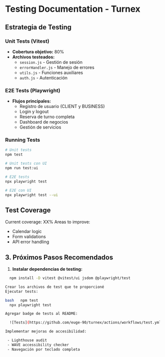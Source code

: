 # Testing Documentation - Turnex

## Estrategia de Testing

### Unit Tests (Vitest)
- **Cobertura objetivo:** 80%
- **Archivos testeados:**
  - `session.js` - Gestión de sesión
  - `errorHandler.js` - Manejo de errores
  - `utils.js` - Funciones auxiliares
  - `auth.js` - Autenticación

### E2E Tests (Playwright)
- **Flujos principales:**
  - Registro de usuario (CLIENT y BUSINESS)
  - Login y logout
  - Reserva de turno completa
  - Dashboard de negocios
  - Gestión de servicios

### Running Tests
```bash
# Unit tests
npm test

# Unit tests con UI
npm run test:ui

# E2E tests
npx playwright test

# E2E con UI
npx playwright test --ui
```

## Test Coverage
Current coverage: XX%
Areas to improve:

 - Calendar logic
 - Form validations
 - API error handling


## **3. Próximos Pasos Recomendados**

1. **Instalar dependencias de testing:**
```bash
  npm install -D vitest @vitest/ui jsdom @playwright/test

Crear los archivos de test que te proporcioné
Ejecutar tests:

bash   npm test
  npx playwright test

Agregar badge de tests al README:

  ![Tests](https://github.com/euge-90/turnex/actions/workflows/test.yml/badge.svg)

Implementar mejoras de accesibilidad:

 - Lighthouse audit
 - WAVE accessibility checker
 - Navegación por teclado completa
